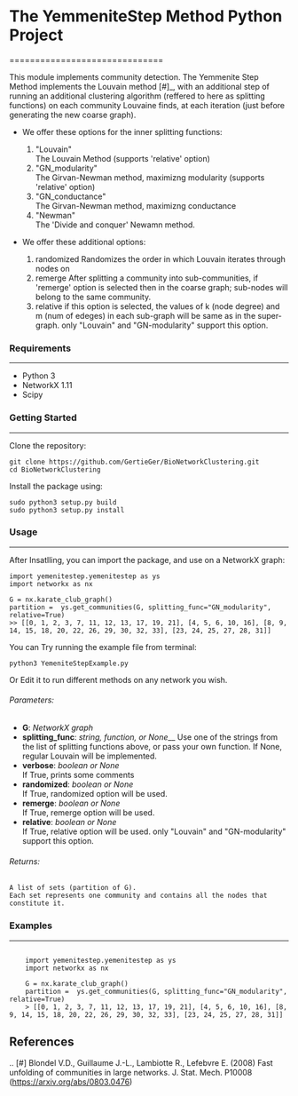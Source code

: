 
# The YemmeniteStep Method Python Project
==============================

This module implements community detection.
The Yemmenite Step Method implements the Louvain method [#]_, with an additional step of running an additional clustering algorithm (reffered to here as splitting functions) on each community Louvaine finds, at each iteration (just before generating the new coarse graph).

* We offer these options for the inner splitting functions:
    1) "Louvain"<br />
        The Louvain Method (supports 'relative' option)
    2) "GN_modularity"<br />
        The Girvan-Newman method, maximizng modularity (supports 'relative' option)
    3) "GN_conductance"<br />
        The Girvan-Newman method, maximizng conductance
    4) "Newman"<br />
        The 'Divide and conquer' Newamn method.
    
* We offer these additional options:
    1) randomized
        Randomizes the order in which Louvain iterates through nodes on
    2) remerge
        After splitting a community into sub-communities, if 'remerge' option is selected
        then in the coarse graph; sub-nodes will belong to the same community.
    3) relative
        if this option is selected, the values of k (node degree) and m (num of edeges) in each
        sub-graph will be same as in the super-graph.
        only "Louvain" and "GN-modularity" support this option.

### Requirements
------------

* Python 3
* NetworkX 1.11
* Scipy


### Getting Started
-----
Clone the repository:
```
git clone https://github.com/GertieGer/BioNetworkClustering.git
cd BioNetworkClustering
```
Install the package using:
```
sudo python3 setup.py build
sudo python3 setup.py install
```

### Usage
-----
After Insatlling, you can import the package, and use on a NetworkX graph:
```
import yemenitestep.yemenitestep as ys
import networkx as nx

G = nx.karate_club_graph()
partition =  ys.get_communities(G, splitting_func="GN_modularity", relative=True)
>> [[0, 1, 2, 3, 7, 11, 12, 13, 17, 19, 21], [4, 5, 6, 10, 16], [8, 9, 14, 15, 18, 20, 22, 26, 29, 30, 32, 33], [23, 24, 25, 27, 28, 31]]
```
You can Try running the example file from terminal:
```
python3 YemeniteStepExample.py
```
Or Edit it to run different methods on any network you wish.

###### Parameters:
* **G**: *NetworkX graph*<br />
* **splitting_func**: *string, function, or None*__
    Use one of the strings from the list of splitting functions above,
    or pass your own function. If None, regular Louvain will be implemented.
* **verbose**: *boolean or None*<br />
    If True, prints some comments
* **randomized**: *boolean or None*<br />
    If True, randomized option will be used.
* **remerge**: *boolean or None*<br />
    If True, remerge option will be used.
* **relative**: *boolean or None*<br />
    If True, relative option will be used.
    only "Louvain" and "GN-modularity" support this option.

###### Returns:
    A list of sets (partition of G). 
    Each set represents one community and contains all the nodes that constitute it.

### Examples
-----
```

    import yemenitestep.yemenitestep as ys
    import networkx as nx

    G = nx.karate_club_graph()
    partition =  ys.get_communities(G, splitting_func="GN_modularity", relative=True)
    > [[0, 1, 2, 3, 7, 11, 12, 13, 17, 19, 21], [4, 5, 6, 10, 16], [8, 9, 14, 15, 18, 20, 22, 26, 29, 30, 32, 33], [23, 24, 25, 27, 28, 31]]

```

References
----------

.. [#] Blondel V.D., Guillaume J.-L., Lambiotte R., Lefebvre E. (2008) Fast
   unfolding of communities in large networks. J. Stat. Mech. P10008
   (https://arxiv.org/abs/0803.0476)
